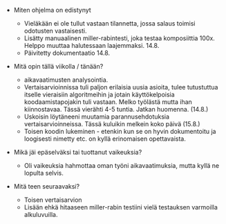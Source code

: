 
- Miten ohjelma on edistynyt
    - Vieläkään ei ole tullut vastaan tilannetta, jossa salaus toimisi odotusten vastaisesti.
    - Lisätty manuaalinen miller-rabintesti, joka testaa komposiittia 100x. Helppo muuttaa halutessaan laajemmaksi. 14.8.
    - Päivitetty dokumentaatio 14.8.

- Mitä opin tällä viikolla / tänään?
   - aikavaatimusten analysointia.
   - Vertaisarvioinnissa tuli paljon erilaisia uusia asioita, tulee tutustuttua itselle vieraisiin algoritmeihin ja jotain käyttökelpoisia koodaamistapojakin tuli vastaan. Melko työlästä mutta ihan kiinnostavaa. Tässä vierähti 4-5 tuntia. Jatkan huomenna. (14.8.)
   - Uskoisin löytäneeni muutamia parannusehdotuksia vertaisarvioinneissa.  Tässä kuluikin melkein koko päivä (15.8.)
   - Toisen koodin lukeminen - etenkin kun se on hyvin dokumentoitu ja loogisesti nimetty etc. on kyllä erinomaisen opettavaista.
    
- Mikä jäi epäselväksi tai tuottanut vaikeuksia? 
   - Oli vaikeuksia hahmottaa oman työni aikavaatimuksia, mutta kyllä ne lopulta selvis.

- Mitä teen seuraavaksi?
    - Toisen vertaisarvion
    - Lisään ehkä hitaaseen miller-rabin testiini vielä testauksen varmoilla alkuluvuilla. 
